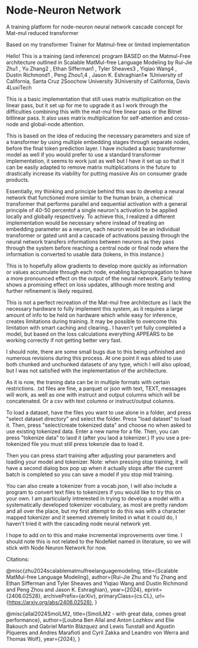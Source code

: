 # Node-Neuron Network
A training platform for node-neuron neural network cascade concept for Mat-mul reduced transformer

Based on my transformer Trainer for Matmul-free or limited implementation

Hello! This is a training (and inference) program BASED on the Matmul-Free architecture outlined in 
Scalable MatMul-free Language Modeling
by Rui-Jie Zhu1
, Yu Zhang2
, Ethan Sifferman1
, Tyler Sheaves3
, Yiqiao Wang4
, Dustin Richmond1
, Peng Zhou1,4
, Jason K. Eshraghian1∗
1University of California, Santa Cruz 2Soochow University
3University of California, Davis 4LuxiTech

This is a basic implementation that still uses matrix multiplication on the linear pass, but it set up for me to upgrade it as I work through the difficulties combining this with the mat-mul free linear pass or the Bitnet bitlinear pass. It also uses matrix multiplication for self-attention and cross-node and global-node attention. 

This is based on the idea of reducing the necessary parameters and size of a transformer by using multiple embedding stages through separate nodes,  before the final token prediction layer. I have included a basic transformer model as well if you would prefer to use a standard transformer implementation, it seems to work just as well but I have it set up so that it can be easily adapted to remove matrix multiplications in the future to drastically increase its viability for putting massive Ais on consumer grade products.

Essentially, my thinking and principle behind this was to develop a neural network that functioned more similar to the human brain, a chemical transformer that performs parallel and sequential activation with a general principle of 40-50 percentof a single neuron's activation to be applied locally and globally respectively. To achieve this, I realized a different implementation would be necessary where instead of treating an embedding parameter as a neuron, each neuron would be an individual transformer or gated unit and a cascade of activations passing through the neural network transfers informations between neurons as they pass through the system before reaching a central node or final node where the information is converted to usable data (tokens, in this instance.)

This is to hopefully allow gradients to develop more quickly as information or values accumulate through each node, enabling backpropagation to have a more pronounced effect on the output of the neural network. Early testing shows a promising effect on loss updates, although more testing and further refinement is likely required.

This is not a perfect recreation of the Mat-mul free architecture as I lack the necessary hardware to fully implement this system, as it requires a large amount of info to be held on hardware which while easy for inference, creates limitations during training. It may be possible to overcome this limitation with smart caching and clearing.. I haven't yet fully completed a model, but based on the loss calculations everything APPEARS to be working correctly if not getting better very fast.

I should note, there are some small bugs due to this being unfinished and numerous revisions during this process. At one point it was abled to use both chunked and unchunked datasets of any type, which I will also upload, but I was not satisfied with the implementation of the architecture.

As it is now, the traning data can be in multiple formats with certain restrictions. .txt files are fine, a parquet or json with text, TEXT, messages will work, as well as one with instruct and output columns which will be concatenated. Or a csv with text columns or instruct/output columns.

To load a dataset, have the files you want to use alone in a folder, and press "select dataset directory" and select the folder. Press "load dataset" to load it. Then, press "select/create tokenized data" and choose no when asked to use existing tokenized data. Enter a new name for a file. Then, you can press "tokenize data" to laod it (after you laod a tokenizer.) If you use a pre-tokenized file you must still press tokenzie daa to load it.

Then you can press start training after adjusting your parameters and loading your model and tokenizer. Note: when pressing stop training, it will have a second dialog box pop up when it actually stops after the current batch is completed so you can save a model if you stop mid training.

You can also create a tokenizer from a vocab.json, I will also include a program to convert text files to tokenizers if you would like to try this on your own. I am particularly intrerested in trying to develop a model with a systematically developed tokenizer vocabulary, as most are pretty random and all over the place, but my first attempt to do this was with a character mapped tokenizer and it seemed xtremely limited in what it could do, I haven't tried it with the cascading node neural network yet. 

I hope to add on to this and make incremental improvements over time. I should note this is not related to the NodeNet named in literature, so we will stick with Node Neuron Network for now.

Citations:

@misc{zhu2024scalablematmulfreelanguagemodeling,
      title={Scalable MatMul-free Language Modeling}, 
      author={Rui-Jie Zhu and Yu Zhang and Ethan Sifferman and Tyler Sheaves and Yiqiao Wang and Dustin Richmond and Peng Zhou and Jason K. Eshraghian},
      year={2024},
      eprint={2406.02528},
      archivePrefix={arXiv},
      primaryClass={cs.CL},
      url={https://arxiv.org/abs/2406.02528}, 
}

@misc{allal2024SmolLM2,
      title={SmolLM2 - with great data, comes great performance}, 
      author={Loubna Ben Allal and Anton Lozhkov and Elie Bakouch and Gabriel Martín Blázquez and Lewis Tunstall and Agustín Piqueres and Andres Marafioti and Cyril Zakka and Leandro von Werra and Thomas Wolf},
      year={2024},
}
